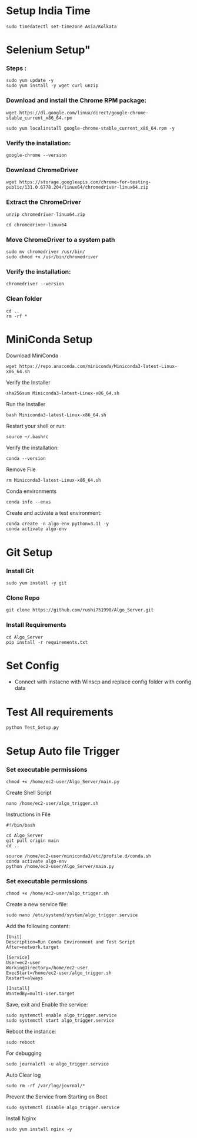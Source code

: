 # Setup India Time
```code
sudo timedatectl set-timezone Asia/Kolkata
```

# Selenium  Setup"

### Steps :

```code
sudo yum update -y
sudo yum install -y wget curl unzip
```

### Download and install the Chrome RPM package:
```code
wget https://dl.google.com/linux/direct/google-chrome-stable_current_x86_64.rpm

sudo yum localinstall google-chrome-stable_current_x86_64.rpm -y
```

### Verify the installation:
```code
google-chrome --version
```

### Download ChromeDriver

```code
wget https://storage.googleapis.com/chrome-for-testing-public/131.0.6778.204/linux64/chromedriver-linux64.zip
```


### Extract the ChromeDriver
```code
unzip chromedriver-linux64.zip

cd chromedriver-linux64
```

### Move ChromeDriver to a system path
```code
sudo mv chromedriver /usr/bin/
sudo chmod +x /usr/bin/chromedriver
```
### Verify the installation:
```code
chromedriver --version
```

### Clean folder
```code
cd ..
rm -rf *
```
# MiniConda Setup
Download MiniConda
```code
wget https://repo.anaconda.com/miniconda/Miniconda3-latest-Linux-x86_64.sh
```
Verify the Installer
```code
sha256sum Miniconda3-latest-Linux-x86_64.sh
```

Run the Installer
```code
bash Miniconda3-latest-Linux-x86_64.sh
```

Restart your shell or run:
```code
source ~/.bashrc
```

Verify the installation:
```code
conda --version
```

Remove File
```code
rm Miniconda3-latest-Linux-x86_64.sh 
```


Conda environments
```code
conda info --envs
```

Create and activate a test environment:
```code
conda create -n algo-env python=3.11 -y
conda activate algo-env
```





# Git Setup
### Install Git
```code
sudo yum install -y git
```

### Clone Repo

```code
git clone https://github.com/rushi751998/Algo_Server.git
```

### Install Requirements
```code
cd Algo_Server
pip install -r requirements.txt
```
# Set Config
- Connect with instacne with  Winscp and replace config folder with config data

# Test All requirements
```code
python Test_Setup.py
```


# Setup Auto file Trigger


### Set executable permissions
```code
chmod +x /home/ec2-user/Algo_Server/main.py
```

Create Shell Script

```
nano /home/ec2-user/algo_trigger.sh
```

Instructions in File

```
#!/bin/bash

cd Algo_Server
git pull origin main
cd ..

source /home/ec2-user/miniconda3/etc/profile.d/conda.sh
conda activate algo-env
python /home/ec2-user/Algo_Server/main.py

```

### Set executable permissions
```code
chmod +x /home/ec2-user/algo_trigger.sh
```

Create a new service file:
```code
sudo nano /etc/systemd/system/algo_trigger.service
```

Add the following content:
```code
[Unit]
Description=Run Conda Environment and Test Script
After=network.target

[Service]
User=ec2-user
WorkingDirectory=/home/ec2-user
ExecStart=/home/ec2-user/algo_trigger.sh
Restart=always

[Install]
WantedBy=multi-user.target
```

Save, exit and Enable the service:
```code
sudo systemctl enable algo_trigger.service
sudo systemctl start algo_trigger.service
```

Reboot the instance:
```code
sudo reboot
```

For debugging
```code
sudo journalctl -u algo_trigger.service
```

Auto Clear log
```code
sudo rm -rf /var/log/journal/*
```

Prevent the Service from Starting on Boot
```code
sudo systemctl disable algo_trigger.service
```

Install Nginx
```code
sudo yum install nginx -y
```










